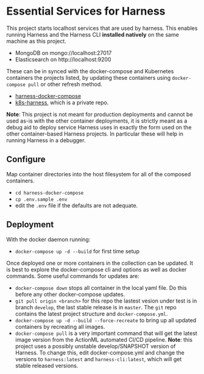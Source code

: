 # Essential Services for Harness

This project starts localhost services that are used by harness. This enables running Harness and the Harness CLI **installed natively** on the same machine as this project.

 - MongoDB on mongo://localhost:27017
 - Elasticsearch on http://localhost:9200

These can be in synced with the docker-compose and Kubernetes containers the projects listed, by updating these containers using `docker-compose pull` or other refresh method.
 
 - [harness-docker-compose](https://github.com/actionml/harness-docker-compose)
 - [k8s-harness](https://github.com/actionml/k8s-harness-private), which is a private repo.

**Note**: This project is not meant for production deployments and cannot be used as-is with the other container deployments, it is strictly meant as a debug aid to deploy service Harness uses in exactly the form used on the other container-based Harness projects. In particular these will help in running Harness in a debugger.

## Configure

Map container directories into the host filesystem for all of the composed containers.

 - `cd harness-docker-compose`
 - `cp .env.sample .env`
 - edit the `.env` file if the defaults are not adequate. 

## Deployment

With the docker daemon running:

 - `docker-compose up -d --build` for first time setup

Once deployed one or more containers in the collection can be updated. It is best to explore the docker-compose cli and options as well as docker commands. Some useful commands for updates are:
 
 - `docker-compose down` stops all container in the local yaml file. Do this before any other docker-compose updates.
 - `git pull origin <branch>` for this repo the lastest vesion under test is in branch `develop`, the last stable release is in `master`. The `git` repo contains the latest project structure and `docker-compose.yml`.
 - `docker-compose up -d --build --force-recreate` to bring up all updated containers by recreating all images.
 - `docker-compose pull` is a very important command that will get the latest image version from the ActionML automated CI/CD pipeline. **Note**: this project uses a possibly unstable develop/SNAPSHOT version of Harness. To change this, edit docker-compose.yml and change the versions to `harness:latest` and `harness-cli:latest`, which will get stable released versions.


